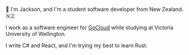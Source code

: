 👋 I'm Jackson, and I'm a student software developer from New Zealand. 🇳🇿    
  
I work as a software engineer for [GoCloud](https://github.com/gocloudhub) while studying at Victoria University of Wellington.

I write C# and React, and I'm trying my best to learn Rust.
